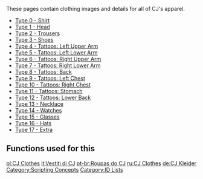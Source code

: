 These pages contain clothing images and details for all of CJ's apparel.

-   [Type 0 - Shirt](/docs/cj_clothes/shirt_(0).md "wikilink")
-   [Type 1 - Head](/docs/cj_clothes/head_(1).md "wikilink")
-   [Type 2 - Trousers](/docs/cj_clothes/trousers_(2).md "wikilink")
-   [Type 3 - Shoes](/docs/cj_clothes/shoes_(3).md "wikilink")
-   [Type 4 - Tattoos: Left Upper Arm](/docs/cj_clothes/tattoos:_left_upper_arm_(4).md "wikilink")
-   [Type 5 - Tattoos: Left Lower Arm](/docs/cj_clothes/tattoos:_left_lower_arm_(5).md "wikilink")
-   [Type 6 - Tattoos: Right Upper Arm](/docs/cj_clothes/tattoos:_right_upper_arm_(6).md "wikilink")
-   [Type 7 - Tattoos: Right Lower Arm](/docs/cj_clothes/tattoos:_right_lower_arm_(7).md "wikilink")
-   [Type 8 - Tattoos: Back](/docs/cj_clothes/tattoos:_back_(8).md "wikilink")
-   [Type 9 - Tattoos: Left Chest](/docs/cj_clothes/tattoos:_left_chest_(9).md "wikilink")
-   [Type 10 - Tattoos: Right Chest](/docs/cj_clothes/tattoos:_right_chest_(10).md "wikilink")
-   [Type 11 - Tattoos: Stomach](/docs/cj_clothes/tattoos:_stomach_(11).md "wikilink")
-   [Type 12 - Tattoos: Lower Back](/docs/cj_clothes/tattoos:_lower_back_(12).md "wikilink")
-   [Type 13 - Necklace](/docs/cj_clothes/necklace_(13).md "wikilink")
-   [Type 14 - Watches](/docs/cj_clothes/watches_(14).md "wikilink")
-   [Type 15 - Glasses](/docs/cj_clothes/glasses_(15).md "wikilink")
-   [Type 16 - Hats](/docs/cj_clothes/hats_(16).md "wikilink")
-   [Type 17 - Extra](/docs/cj_clothes/extra_(17).md "wikilink")

Functions used for this
-----------------------

[pl:CJ Clothes](/docs/pl:cj_clothes.md "wikilink") [it:Vestiti di CJ](/docs/it:vestiti_di_cj.md "wikilink") [pt-br:Roupas do CJ](/docs/pt-br:roupas_do_cj.md "wikilink") [ru:CJ Clothes](/docs/ru:cj_clothes.md "wikilink") [de:CJ Kleider](/docs/de:cj_kleider.md "wikilink") [Category:Scripting Concepts](/docs/category:scripting_concepts.md "wikilink") [Category:ID Lists](/docs/category:id_lists.md "wikilink")
